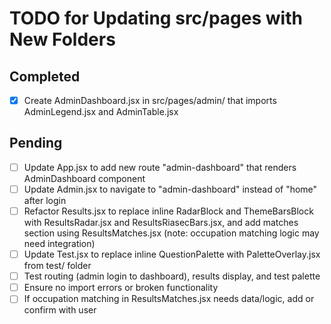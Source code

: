 # TODO for Updating src/pages with New Folders

## Completed
- [x] Create AdminDashboard.jsx in src/pages/admin/ that imports AdminLegend.jsx and AdminTable.jsx

## Pending
- [ ] Update App.jsx to add new route "admin-dashboard" that renders AdminDashboard component
- [ ] Update Admin.jsx to navigate to "admin-dashboard" instead of "home" after login
- [ ] Refactor Results.jsx to replace inline RadarBlock and ThemeBarsBlock with ResultsRadar.jsx and ResultsRiasecBars.jsx, and add matches section using ResultsMatches.jsx (note: occupation matching logic may need integration)
- [ ] Update Test.jsx to replace inline QuestionPalette with PaletteOverlay.jsx from test/ folder
- [ ] Test routing (admin login to dashboard), results display, and test palette
- [ ] Ensure no import errors or broken functionality
- [ ] If occupation matching in ResultsMatches.jsx needs data/logic, add or confirm with user
